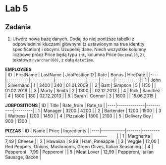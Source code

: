 # Lab 5
 
## Zadania
1. Utwórz nową bazę danych. Dodaj do niej poniższe tabelki z odpowiednimi kluczami głównymi (z ustawionym na true identity specification) i obcymi. Uzupełnij dane. Niech wszystkie kolumny liczbowe prócz Price będą typu `int`, kolumna Price `Decimal(8,2)`, tekstowe `nvarchar(60)`, z datą `datetime`.

**EMPLOYEES**                                                       
| ID | FirstName | LastName   | JobPositionID | Rate | Bonus | HireDate   |
|----|-----------|------------|---------------|------|-------|------------|
| 1  | John      | Silverhand | 1             | 3400 | 340   | 01.01.2009 |
| 2  | Bart      | Simpson    | 5             | 1150 |       | 01.02.2018 |
| 3  | Morty     | Smith      | 2             | 1300 |       | 02.12.2013 |
| 4  | Rick      | Sanchez    | 4             | 1800 | 180   | 02.12.2013 |
| 5  | Sarah     | Connor     | 3             | 1600 |       | 15.06.2015 |


**JOBPOSITIONS**
| ID | Title        | Rate_from | Rate_to |
|----|--------------|-----------|---------|
| 1  | Manager      | 3200      | 4200    |
| 2  | Bartender    | 1200      | 1500    |
| 3  | Waitress     | 1200      | 1450    |
| 4  | Pizzaiolo    | 1800      | 2100    |
| 5  | Delivery Boy | 900       | 1300    |

**PIZZAS**
| ID | Name       | Price | Ingredients                                                     |
|----|------------|-------|-----------------------------------------------------------------|
| 1  | Margharita | 7,49  | Cheese                                                          |
| 2  | Hawaiian   | 9,99  | Ham, Pineapple                                                  |
| 3  | Veggie     | 12,00 | Red Peppers, Onions, Mushrooms, Green Olives, Italian Seasoning |
| 4  | Pepperoni  | 7,99  | Pepperoni                                                       |
| 5  | Meat Lover | 12,99 | Pepperoni, Italian Sausage, Bacon                               |
